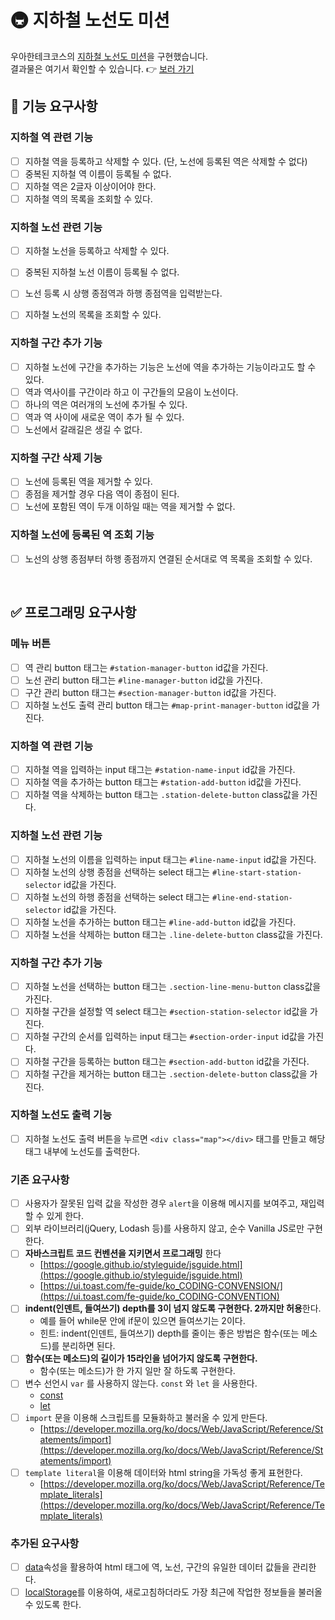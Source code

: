 # 🚇 지하철 노선도 미션
우아한테크코스의 [지하철 노선도 미션](https://github.com/woowacourse/javascript-subway-map-precourse)을 구현했습니다.<br />
결과물은 여기서 확인할 수 있습니다. 👉 [보러 가기](https://github.com/kaehehehe/javascript-subway/)


## 🚀 기능 요구사항

### 지하철 역 관련 기능
- [ ] 지하철 역을 등록하고 삭제할 수 있다. (단, 노선에 등록된 역은 삭제할 수 없다)
- [ ] 중복된 지하철 역 이름이 등록될 수 없다.
- [ ] 지하철 역은 2글자 이상이어야 한다.
- [ ] 지하철 역의 목록을 조회할 수 있다.

### 지하철 노선 관련 기능
- [ ] 지하철 노선을 등록하고 삭제할 수 있다.
- [ ] 중복된 지하철 노선 이름이 등록될 수 없다.
- [ ] 노선 등록 시 상행 종점역과 하행 종점역을 입력받는다.
- [ ] 지하철 노선의 목록을 조회할 수 있다.


### 지하철 구간 추가 기능
- [ ] 지하철 노선에 구간을 추가하는 기능은 노선에 역을 추가하는 기능이라고도 할 수 있다.
- [ ] 역과 역사이를 구간이라 하고 이 구간들의 모음이 노선이다.
- [ ] 하나의 역은 여러개의 노선에 추가될 수 있다.
- [ ] 역과 역 사이에 새로운 역이 추가 될 수 있다.
- [ ] 노선에서 갈래길은 생길 수 없다.

### 지하철 구간 삭제 기능
- [ ] 노선에 등록된 역을 제거할 수 있다.
- [ ] 종점을 제거할 경우 다음 역이 종점이 된다.
- [ ] 노선에 포함된 역이 두개 이하일 때는 역을 제거할 수 없다.

### 지하철 노선에 등록된 역 조회 기능
- [ ] 노선의 상행 종점부터 하행 종점까지 연결된 순서대로 역 목록을 조회할 수 있다.

<br />

## ✅ 프로그래밍 요구사항

### 메뉴 버튼
- [ ] 역 관리 button 태그는 `#station-manager-button` id값을 가진다.
- [ ] 노선 관리 button 태그는 `#line-manager-button` id값을 가진다.
- [ ] 구간 관리 button 태그는 `#section-manager-button` id값을 가진다.
- [ ] 지하철 노선도 출력 관리 button 태그는 `#map-print-manager-button` id값을 가진다.

### 지하철 역 관련 기능
- [ ] 지하철 역을 입력하는 input 태그는 `#station-name-input` id값을 가진다.
- [ ] 지하철 역을 추가하는 button 태그는 `#station-add-button` id값을 가진다.
- [ ] 지하철 역을 삭제하는 button 태그는 `.station-delete-button` class값을 가진다.

### 지하철 노선 관련 기능
- [ ] 지하철 노선의 이름을 입력하는 input 태그는 `#line-name-input` id값을 가진다.
- [ ] 지하철 노선의 상행 종점을 선택하는 select 태그는 `#line-start-station-selector` id값을 가진다.
- [ ] 지하철 노선의 하행 종점을 선택하는 select 태그는 `#line-end-station-selector` id값을 가진다.
- [ ] 지하철 노선을 추가하는 button 태그는 `#line-add-button` id값을 가진다.
- [ ] 지하철 노선을 삭제하는 button 태그는 `.line-delete-button` class값을 가진다.

### 지하철 구간 추가 기능
- [ ] 지하철 노선을 선택하는 button 태그는 `.section-line-menu-button` class값을 가진다.
- [ ] 지하철 구간을 설정할 역 select 태그는 `#section-station-selector` id값을 가진다.
- [ ] 지하철 구간의 순서를 입력하는 input 태그는 `#section-order-input` id값을 가진다.
- [ ] 지하철 구간을 등록하는 button 태그는 `#section-add-button` id값을 가진다.
- [ ] 지하철 구간을 제거하는 button 태그는 `.section-delete-button` class값을 가진다.

### 지하철 노선도 출력 기능
- [ ] 지하철 노선도 출력 버튼을 누르면 `<div class="map"></div>` 태그를 만들고 해당 태그 내부에 노선도를 출력한다.

### 기존 요구사항

- [ ] 사용자가 잘못된 입력 값을 작성한 경우 `alert`을 이용해 메시지를 보여주고, 재입력할 수 있게 한다.
- [ ] 외부 라이브러리(jQuery, Lodash 등)를 사용하지 않고, 순수 Vanilla JS로만 구현한다.
- [ ] **자바스크립트 코드 컨벤션을 지키면서 프로그래밍** 한다
  - [https://google.github.io/styleguide/jsguide.html](https://google.github.io/styleguide/jsguide.html)
  - [https://ui.toast.com/fe-guide/ko_CODING-CONVENSION/](https://ui.toast.com/fe-guide/ko_CODING-CONVENTION)
- [ ] **indent(인덴트, 들여쓰기) depth를 3이 넘지 않도록 구현한다. 2까지만 허용**한다.
  - 예를 들어 while문 안에 if문이 있으면 들여쓰기는 2이다.
  - 힌트: indent(인덴트, 들여쓰기) depth를 줄이는 좋은 방법은 함수(또는 메소드)를 분리하면 된다.
- [ ] **함수(또는 메소드)의 길이가 15라인을 넘어가지 않도록 구현한다.**
  - 함수(또는 메소드)가 한 가지 일만 잘 하도록 구현한다.
- [ ] 변수 선언시 `var` 를 사용하지 않는다. `const` 와 `let` 을 사용한다.
  - [const](https://developer.mozilla.org/ko/docs/Web/JavaScript/Reference/Statements/const)
  - [let](https://developer.mozilla.org/ko/docs/Web/JavaScript/Reference/Statements/let)
- [ ] `import` 문을 이용해 스크립트를 모듈화하고 불러올 수 있게 만든다.
  - [https://developer.mozilla.org/ko/docs/Web/JavaScript/Reference/Statements/import](https://developer.mozilla.org/ko/docs/Web/JavaScript/Reference/Statements/import)
- [ ] `template literal`을 이용해 데이터와 html string을 가독성 좋게 표현한다.
  - [https://developer.mozilla.org/ko/docs/Web/JavaScript/Reference/Template_literals](https://developer.mozilla.org/ko/docs/Web/JavaScript/Reference/Template_literals)

### 추가된 요구사항
- [ ] [data](https://developer.mozilla.org/ko/docs/Learn/HTML/Howto/%EB%8D%B0%EC%9D%B4%ED%84%B0_%EC%86%8D%EC%84%B1_%EC%82%AC%EC%9A%A9%ED%95%98%EA%B8%B0)속성을 활용하여 html 태그에 역, 노선, 구간의 유일한 데이터 값들을 관리한다. 
- [ ] [localStorage](https://developer.mozilla.org/ko/docs/Web/API/Window/localStorage)를 이용하여, 새로고침하더라도 가장 최근에 작업한 정보들을 불러올 수 있도록 한다.
